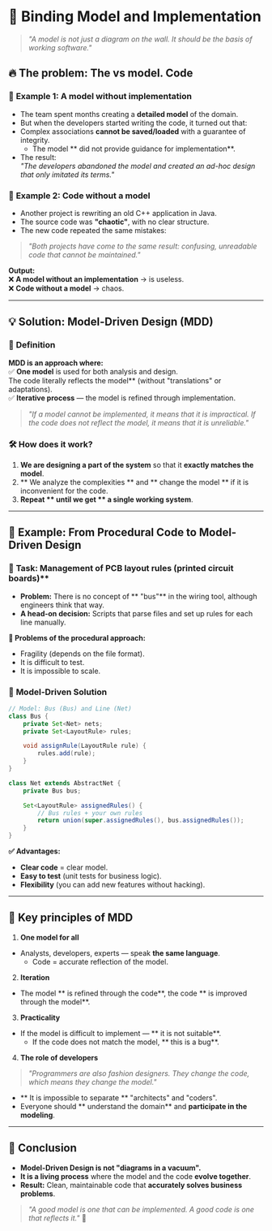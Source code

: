 # 🚀 **Binding Model and Implementation**  

> *"A model is not just a diagram on the wall. It should be the basis of working software."*  

## 🔥 **The problem: The vs model. Code**  

### 📌 **Example 1: A model without implementation**  
- The team spent months creating a **detailed model** of the domain.  
- But when the developers started writing the code, it turned out that:
- Complex associations **cannot be saved/loaded** with a guarantee of integrity.  
  - The model ** did not provide guidance for implementation**.  
- The result:  
  *"The developers abandoned the model and created an ad-hoc design that only imitated its terms."*  

### 📌 **Example 2: Code without a model**  
- Another project is rewriting an old C++ application in Java.  
- The source code was **"chaotic"**, with no clear structure.  
- The new code repeated the same mistakes:
> *"Both projects have come to the same result: confusing, unreadable code that cannot be maintained."*  

**Output:**  
❌ **A model without an implementation** → is useless.  
❌ **Code without a model** → chaos.  

---  

## 💡 **Solution: Model-Driven Design (MDD)**  

### 📜 **Definition**  
**MDD is an approach where:**  
✅ **One model** is used for both analysis and design.  
 The code literally reflects the model** (without "translations" or adaptations).  
✅ **Iterative process** — the model is refined through implementation.  

> *"If a model cannot be implemented, it means that it is impractical. If the code does not reflect the model, it means that it is unreliable."*  

### 🛠 **How does it work?**  
1. **We are designing a part of the system** so that it **exactly matches the model**.  
2. ** We analyze the complexities ** and ** change the model ** if it is inconvenient for the code.  
3. **Repeat ** until we get ** a single working system**.  

---  

## 🌟 **Example: From Procedural Code to Model-Driven Design**  

### 🔧 **Task:** Management of PCB layout rules (printed circuit boards)**  
- **Problem:** There is no concept of ** "bus"** in the wiring tool, although engineers think that way.  
- **A head-on decision:** Scripts that parse files and set up rules for each line manually.  

**🔴 Problems of the procedural approach:**  
- Fragility (depends on the file format).  
- It is difficult to test.  
- It is impossible to scale.  

### 🚀 **Model-Driven Solution**  
```java
// Model: Bus (Bus) and Line (Net)
class Bus {  
    private Set<Net> nets;  
    private Set<LayoutRule> rules;  

    void assignRule(LayoutRule rule) {  
        rules.add(rule);  
    }  
}  

class Net extends AbstractNet {  
    private Bus bus;  

    Set<LayoutRule> assignedRules() {  
        // Bus rules + your own rules  
        return union(super.assignedRules(), bus.assignedRules());  
    }  
}  
```  

**✅ Advantages:**  
- **Clear code** = clear model.  
- **Easy to test** (unit tests for business logic).  
- **Flexibility** (you can add new features without hacking).  

---  

## 🎯 **Key principles of MDD**  

1. **One model for all**
- Analysts, developers, experts — speak **the same language**.  
   - Code = accurate reflection of the model.  

2. **Iteration**
- The model ** is refined through the code**, the code ** is improved through the model**.  

3. **Practicality**
- If the model is difficult to implement — ** it is not suitable**.  
   - If the code does not match the model, ** this is a bug**.  

4. **The role of developers**
> *"Programmers are also fashion designers. They change the code, which means they change the model."*  
   - ** It is impossible to separate ** "architects" and "coders".  
   - Everyone should ** understand the domain** and **participate in the modeling**.  

---  

## 💬 **Conclusion**  
- **Model-Driven Design is not "diagrams in a vacuum".**  
- **It is a living process** where the model and the code **evolve together**.  
- **Result:** Clean, maintainable code that **accurately solves business problems**.  

> *"A good model is one that can be implemented. A good code is one that reflects it."* 🚀